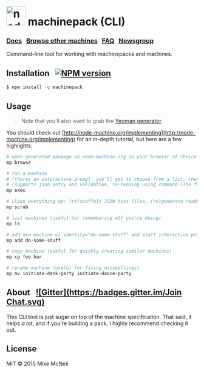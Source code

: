 <h1>
  <a href="http://node-machine.org" title="Node-Machine public registry"><img alt="node-machine logo" title="Node-Machine Project" src="http://node-machine.org/images/machine-anthropomorph-for-white-bg.png" width="50" /></a>
  machinepack (CLI)
</h1>

### [Docs](http://node-machine.org/implementing) &nbsp; [Browse other machines](http://node-machine.org/machinepacks) &nbsp;  [FAQ](http://node-machine.org/implementing/FAQ)  &nbsp;  [Newsgroup](https://groups.google.com/forum/?hl=en#!forum/node-machine)

Command-line tool for working with machinepacks and machines.

## Installation &nbsp; [![NPM version](https://badge.fury.io/js/machinepack.svg)](http://badge.fury.io/js/machinepack)

```sh
$ npm install -g machinepack
```

## Usage

> Note that you'll also want to grab the [Yeoman generator](http://github.com/node-machine/generator-machinepack)

You should check out [http://node-machine.org/implementing](http://node-machine.org/implementing) for an in-depth tutorial, but here are a few highlights:

```bash
# open generated manpage on node-machine.org in your browser of choice
mp browse

# run a machine
# (theres an interactive prompt- you'll get to choose from a list, then be prompted to provide values for required inputs)
# (supports json entry and validation, re-running using command-line flags, and protects inputs marked as "protected" so they don't show up in your bash history)
mp exec

# clean everything up: (re)scaffold JSON test files, (re)generate readme using latest metadata, make sure repo url is in package.json, etc.
mp scrub

# list machines (useful for remembering wtf you're doing)
mp ls

# add new machine w/ identity="do-some-stuff" and start interactive prompt to get the rest of the necessary info
mp add do-some-stuff

# copy machine (useful for quickly creating similar machines)
mp cp foo bar

# rename machine (useful for fixing misspellings)
mp mv initiate-denk-party initiate-dance-party
```


## About  &nbsp; [![Gitter](https://badges.gitter.im/Join Chat.svg)](https://gitter.im/node-machine/general?utm_source=badge&utm_medium=badge&utm_campaign=pr-badge&utm_content=badge)

This CLI tool is just sugar on top of the machine specification.  That said, it helps _a lot_, and if you're building a pack, I highly recommend checking it out.

## License

MIT &copy; 2015 Mike McNeil
